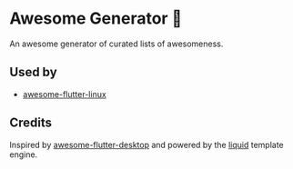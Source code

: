 # Awesome Generator 💙

An awesome generator of curated lists of awesomeness.

## Used by

- [awesome-flutter-linux](https://github.com/jpnurmi/awesome-flutter-linux)

## Credits

Inspired by [awesome-flutter-desktop](https://github.com/leanflutter/awesome-flutter-desktop)
and powered by the [liquid](https://pub.dev/packages/liquid_engine) template engine.
